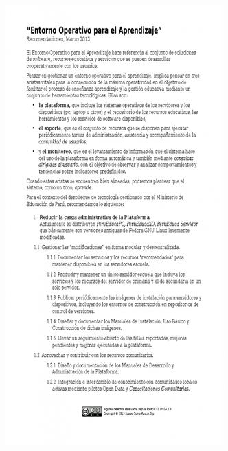 <html><body><a href="/files/2013/03/Entorno_Operativo_para_el_Aprendizaje.png"><img src="/files/2013/03/Entorno_Operativo_para_el_Aprendizaje-723x1024.png" alt="" title="Entorno_Operativo_para_el_Aprendizaje" width="723" height="1024" class="aligncenter size-large wp-image-319"></a></body></html>